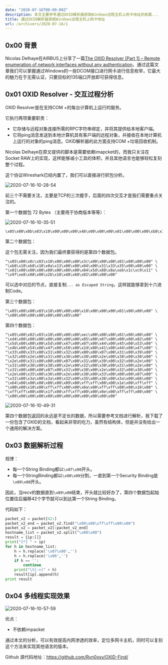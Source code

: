 ```yaml
---
date: "2020-07-16T00:00:00Z"
description: 本文主要参考通过OXID解析器获取Windows远程主机上网卡地址的拓展...
title: 通过OXID解析器获取Windows远程主机上网卡地址
url: /archivers/2020-07-16/1
---
```


## 0x00 背景

Nicolas Delhaye在AIRBUS上分享了一篇[The OXID Resolver [Part 1] – Remote enumeration of network interfaces without any authentication](https://airbus-cyber-security.com/the-oxid-resolver-part-1-remote-enumeration-of-network-interfaces-without-any-authentication/)，通过这篇文章我们可以掌握通过Windows的一些DCOM接口进行网卡进行信息枚举，它最大的魅力在于无需认证，只要目标的135端口开放即可获得信息。

## 0x01 OXID Resolver - 交互过程分析

OXID Resolver是在支持COM +的每台计算机上运行的服务。

它执行两项重要职责：

- 它存储与远程对象连接所需的RPC字符串绑定，并将其提供给本地客户端。
- 它将ping消息发送到本地计算机具有客户端的远程对象，并接收在本地计算机上运行的对象的ping消息。OXID解析器的此方面支持COM +垃圾回收机制。

Nicolas Delhaye在原文提供的脚本是需要依赖imapcket的，而我只关注在Socket RAW上的实现，这样能够减小工具的体积，并且其他语言也能够轻松复刻整个过程。

这个协议Wireshark已经内置了，我们可以直接进行抓包分析。


![2020-07-16-10-28-54](https://rvn0xsy.oss-cn-shanghai.aliyuncs.com/797b841317603acbc8778d69e3de739b.png)

前三个不需要关注，主要是TCP的三次握手，后面的四次交互才是我们需要重点关注的。

第一个数据包 72 Bytes （主要用于协商版本等等）：

![2020-07-16-10-35-51](https://rvn0xsy.oss-cn-shanghai.aliyuncs.com/2c08cc923ddc16200a70060cb334324a.png)


```
\x05\x00\x0b\x03\x10\x00\x00\x00\x48\x00\x00\x00\x01\x00\x00\x00\xb8\x10\xb8\x10\x00\x00\x00\x00\x01\x00\x00\x00\x00\x00\x01\x00\xc4\xfe\xfc\x99\x60\x52\x1b\x10\xbb\xcb\x00\xaa\x00\x21\x34\x7a\x00\x00\x00\x00\x04\x5d\x88\x8a\xeb\x1c\xc9\x11\x9f\xe8\x08\x00\x2b\x10\x48\x60\x02\x00\x00\x00
```

第二个数据包：

这个包无需关注，因为我们最终要获得的是第四个数据包。

```
"\x05\x00\x0c\x03\x10\x00\x00\x00\x3c\x00\x00\x00\x01\x00\x00\x00" \
"\xb8\x10\xb8\x10\x0a\x13\x00\x00\x04\x00\x31\x33\x35\x00\x00\x00" \
"\x01\x00\x00\x00\x00\x00\x00\x00\x04\x5d\x88\x8a\xeb\x1c\xc9\x11" \
"\x9f\xe8\x08\x00\x2b\x10\x48\x60\x02\x00\x00\x00"
```

可以选中对应的节点，直接复制`... as Escaped String`，这样就能够拿到十六进制Code。

第三个数据包：

```
"\x05\x00\x00\x03\x10\x00\x00\x00\x18\x00\x00\x00\x01\x00\x00\x00" \
"\x00\x00\x00\x00\x00\x00\x05\x00"
```

第四个数据包：

```
"\x05\x00\x02\x03\x10\x00\x00\x00\xec\x00\x00\x00\x01\x00\x00\x00" \
"\xd4\x00\x00\x00\x00\x00\x00\x00\x05\x00\x07\x00\x00\x00\x02\x00" \
"\x5d\x00\x00\x00\x5d\x00\x47\x00\x07\x00\x44\x00\x45\x00\x53\x00" \
"\x4b\x00\x54\x00\x4f\x00\x50\x00\x2d\x00\x41\x00\x44\x00\x47\x00" \
"\x33\x00\x33\x00\x31\x00\x32\x00\x00\x00\x07\x00\x31\x00\x39\x00" \
"\x32\x00\x2e\x00\x31\x00\x36\x00\x38\x00\x2e\x00\x38\x00\x30\x00" \
"\x2e\x00\x31\x00\x00\x00\x07\x00\x31\x00\x39\x00\x32\x00\x2e\x00" \
"\x31\x00\x36\x00\x38\x00\x2e\x00\x32\x00\x30\x00\x31\x00\x2e\x00" \
"\x31\x00\x00\x00\x07\x00\x31\x00\x30\x00\x2e\x00\x32\x00\x30\x00" \
"\x2e\x00\x35\x00\x36\x00\x2e\x00\x38\x00\x33\x00\x00\x00\x07\x00" \
"\x31\x00\x3a\x00\x3a\x00\x32\x00\x35\x00\x36\x00\x3a\x00\x66\x00" \
"\x64\x00\x00\x00\x00\x00\x09\x00\xff\xff\x00\x00\x1e\x00\xff\xff" \
"\x00\x00\x10\x00\xff\xff\x00\x00\x0a\x00\xff\xff\x00\x00\x16\x00" \
"\xff\xff\x00\x00\x1f\x00\xff\xff\x00\x00\x0e\x00\xff\xff\x00\x00" \
"\x00\x00\x00\x00\x00\x00\x00\x00\x00\x00\x00\x00"
```

![2020-07-16-10-49-31](https://rvn0xsy.oss-cn-shanghai.aliyuncs.com/b45ced6211f748aeee7cc4c24f6bb096.png)

第四个数据包返回的永远是不定长的数据，所以需要参考文档进行解析，我下载了一份包含了OXID的文档，看起来非常的吃力，虽然有结构体，但是并没有给出一个通用的解决方案。

## 0x03 数据解析过程

规律：

- 每一个String Binding都以`\x07\x00`开头。
- 每一个StringBinding都以`\x00\x00`分割，一直到第一个Security Binding是`\x09\x00`开头。

因此，当recv的数据直到`\x09\x00`结束，开头就比较好办了，第四个数据包起始位置往后偏移42个字节就可以到达第一个String Binding。

代码如下：

```py
packet_v2 = packet[42:]
packet_v2_end = packet_v2.find("\x09\x00\xff\xff\x00\x00")
packet_v2 = packet_v2[:packet_v2_end]
hostname_list = packet_v2.split("\x00\x00")
result = {ip:[]}
print("[*] " + ip)
for h in hostname_list:
    h = h.replace('\x07\x00','')
    h = h.replace('\x00','')
    if h == '':
        continue
    print("\t[->]" + h)
    result[ip].append(h)
print result
```

## 0x04 多线程实现效果

![2020-07-16-10-57-59](https://rvn0xsy.oss-cn-shanghai.aliyuncs.com/69467333bcc317951a365c9a2c079a7c.png)

优点：

- 不依赖impacket

通过本文的分析，可以有效提高内网渗透的效率，定位多网卡主机，同时可以复刻这个方法来实现其他语言的版本。

Github 源代码地址：https://github.com/Rvn0xsy/OXID-Find/


